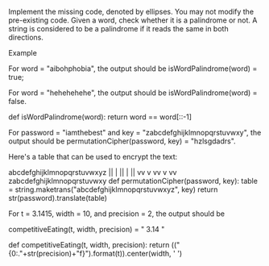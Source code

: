 Implement the missing code, denoted by ellipses. You may not modify the pre-existing code.
Given a word, check whether it is a palindrome or not. A string is considered to be a palindrome if it reads the same in both directions.

Example

For word = "aibohphobia", the output should be
isWordPalindrome(word) = true;

For word = "hehehehehe", the output should be
isWordPalindrome(word) = false.

def isWordPalindrome(word):
    return word == word[::-1]


For password = "iamthebest" and
key = "zabcdefghijklmnopqrstuvwxy", the output should be
permutationCipher(password, key) = "hzlsgdadrs".

Here's a table that can be used to encrypt the text:

abcdefghijklmnopqrstuvwxyz
||  |  ||   |     || 
vv  v  vv   v     vv
zabcdefghijklmnopqrstuvwxy
def permutationCipher(password, key):
    table = string.maketrans("abcdefghijklmnopqrstuvwxyz", key)
    return str(password).translate(table)



For t = 3.1415, width = 10, and precision = 2,
the output should be

competitiveEating(t, width, precision) = "   3.14   "

def competitiveEating(t, width, precision):
    return (("{0:."+str(precision)+"f}").format(t)).center(width, ' ')
